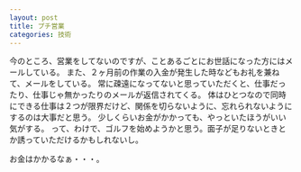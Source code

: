 ```yaml
---
layout: post
title: プチ営業
categories: 技術
---
```


今のところ、営業をしてないのですが、ことあるごとにお世話になった方にはメールしている。
また、２ヶ月前の作業の入金が発生した時などもお礼を兼ねて、メールをしている。
常に疎遠になってないと思っていただくと、仕事だったり、仕事じゃ無かったりのメールが返信されてくる。
体はひとつなので同時にできる仕事は２つが限界だけど、関係を切らないように、忘れられないようにするのは大事だと思う。
少しくらいお金がかかっても、やっといたほうがいい気がする。
って、わけで、ゴルフを始めようかと思う。面子が足りないときとか誘っていただけるかもしれないし。

お金はかかるなぁ・・・。
